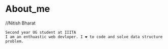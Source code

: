 # About_me
//Nitish Bharat
~~~~~~~~~~~~~~~~~~
Second year UG student at IIITA
I am an enthuastic web devloper. I ❤️ to code and solve data structure problem.
